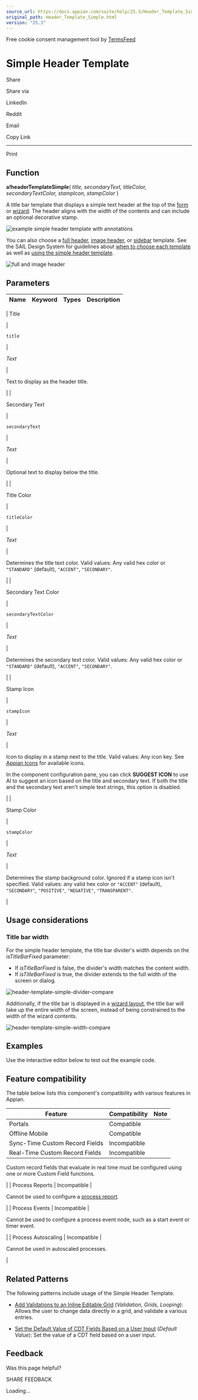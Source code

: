```yaml
---
source_url: https://docs.appian.com/suite/help/25.3/Header_Template_Simple.html
original_path: Header_Template_Simple.html
version: "25.3"
---
```


Free cookie consent management tool by [TermsFeed](https://www.termsfeed.com/)

# Simple Header Template

Share

Share via

LinkedIn

Reddit

Email

Copy Link

* * *

Print

## Function

**a!headerTemplateSimple**( _title, secondaryText, titleColor, secondaryTextColor, stampIcon, stampColor_ )

A title bar template that displays a simple text header at the top of the [form](Form_Layout.html) or [wizard](Wizard_Layout.html). The header aligns with the width of the contents and can include an optional decorative stamp.

![example simple header template with annotations](images/header-template-simple-annotated.png)

You can also choose a [full header](Header_Template_Full.html), [image header](Header_Template_Image.html), or [sidebar](Sidebar_Template.html) template. See the SAIL Design System for guidelines about [when to choose each template](sail/ux-form-layout.html#choosing-a-title-bar-template) as well as [using the simple header template](sail/ux-form-layout.html#simple-header-template-guidelines).

![full and image header](images/header-template-compare-full-image.png)

## Parameters

| Name | Keyword | Types | Description |
| --- | --- | --- | --- |
|
Title

 |

`title`

 |

_Text_

 |

Text to display as the header title.

 |
|

Secondary Text

 |

`secondaryText`

 |

_Text_

 |

Optional text to display below the title.

 |
|

Title Color

 |

`titleColor`

 |

_Text_

 |

Determines the title text color. Valid values: Any valid hex color or `"STANDARD"` (default), `"ACCENT"`, `"SECONDARY"`.

 |
|

Secondary Text Color

 |

`secondaryTextColor`

 |

_Text_

 |

Determines the secondary text color. Valid values: Any valid hex color or `"STANDARD"` (default), `"ACCENT"`, `"SECONDARY"`.

 |
|

Stamp Icon

 |

`stampIcon`

 |

_Text_

 |

Icon to display in a stamp next to the title. Valid values: Any icon key. See [Appian Icons](Appian_Icons.html#standard-icons) for available icons.

In the component configuration pane, you can click **SUGGEST ICON** to use AI to suggest an icon based on the title and secondary text. If both the title and the secondary text aren't simple text strings, this option is disabled.

 |
|

Stamp Color

 |

`stampColor`

 |

_Text_

 |

Determines the stamp background color. Ignored if a stamp icon isn't specified. Valid values: any valid hex color or `"ACCENT"` (default), `"SECONDARY"`, `"POSITIVE"`, `"NEGATIVE"`, `"TRANSPARENT"`.

 |

## Usage considerations

### Title bar width

For the simple header template, the title bar divider's width depends on the _isTitleBarFixed_ parameter:

-   If _isTitleBarFixed_ is false, the divider's width matches the content width.
-   If _isTitleBarFixed_ is true, the divider extends to the full width of the screen or dialog.

![header-template-simple-divider-compare](images/header-template-simple-divider-compare.png)

Additionally, if the title bar is displayed in a [wizard layout](Wizard_Layout.html), the title bar will take up the entire width of the screen, instead of being constrained to the width of the wizard contents.

![header-template-simple-width-compare](images/header-template-simple-width-compare.png)

## Examples

Use the interactive editor below to test out the example code.

## Feature compatibility

The table below lists this component's compatibility with various features in Appian.

| Feature | Compatibility | Note |
| --- | --- | --- |
| Portals | Compatible |  |
| Offline Mobile | Compatible |  |
| Sync-Time Custom Record Fields | Incompatible |  |
| Real-Time Custom Record Fields | Incompatible |
Custom record fields that evaluate in real time must be configured using one or more Custom Field functions.

 |
| Process Reports | Incompatible |

Cannot be used to configure a [process report](Process_Reports.html).

 |
| Process Events | Incompatible |

Cannot be used to configure a process event node, such as a start event or timer event.

 |
| Process Autoscaling | Incompatible |

Cannot be used in autoscaled processes.

 |

## Related Patterns

The following patterns include usage of the Simple Header Template.

-   [Add Validations to an Inline Editable Grid](/suite/help/25.3/recipe-add-validations-to-an-inline-editable-grid.html) (_Validation, Grids, Looping_): Allows the user to change data directly in a grid, and validate a various entries.

-   [Set the Default Value of CDT Fields Based on a User Input](/suite/help/25.3/recipe-set-the-default-value-of-cdt-fields-based-on-a-user-input.html) (_Default Value_): Set the value of a CDT field based on a user input.

## Feedback

Was this page helpful?

SHARE FEEDBACK

Loading...